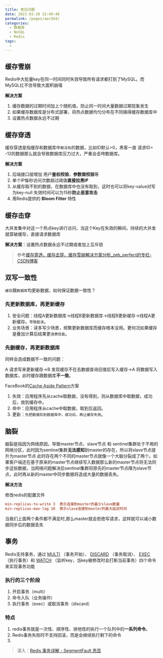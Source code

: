 ```yaml
---
title: 常见问题
date: 2021-03-20 15:49:48
permalink: /pages/aec564/
categories:
  - 数据库
  - NoSQL
  - Redis
tags:
  - 
---
```


## 缓存雪崩

Redis中大批量key在同一时间同时失效导致所有请求都打到了MySQL。而MySQL扛不住导致大面积崩塌

**解决方案**

1. 缓存数据的过期时间加上个随机值，防止同一时间大量数据过期现象发生
2. 如果缓存数据库是分布式部署，将热点数据均匀分布在不同搞得缓存数据库中
3. 设置热点数据永远不过期

## 缓存穿透

缓存穿透是指缓存和数据库中`都没有`的数据，比如ID默认>0，黑客一直 请求ID= -12的数据那么就会导致数据库压力过大，严重会击垮数据库。

**解决方案**

1. 后端接口层增加 用户**鉴权校验**，**参数做校验**等
2. 单个IP每秒访问次数超过阈值**直接拉黑IP**
3. 从缓存取不到的数据，在数据库中也没有取到，这时也可以将key-value对写为key-null 失效时间可以为15秒**防止恶意攻击**
4. 用Redis提供的 **Bloom Filter** 特性

## 缓存击穿

大并发集中对这一个热点key进行访问，当这个Key在失效的瞬间，持续的大并发就穿破缓存，直接请求数据库

**解决方案**：设置热点数据永远不过期或者加上互斥锁

> 参考[缓存穿透，缓存击穿，缓存雪崩解决方案分析_zeb_perfect的专栏-CSDN博客](https://blog.csdn.net/zeb_perfect/article/details/54135506)

## 双写一致性

`缓存`跟`数据库`均更新数据，如何保证数据一致性？

### 先更新数据库，再更新缓存

1. 安全问题：线程A更新数据库->线程B更新数据库->线程B更新缓存->线程A更新缓存。`导致脏读`。
2. 业务场景：读多写少场景，频繁更新数据库而缓存根本没用。更何况如果缓存是叠加计算后结果更`浪费性能`。

### 先删缓存，再更新数据库

同样会造成数据不一致的问题：

A 请求写来更新缓存->B 发现缓存不在去数据查询旧值后写入缓存->A 将数据写入数据库，此时缓存跟数据库**不一致**。

FaceBook的[Cache Aside Pattern](https://mp.weixin.qq.com/s?__biz=MzI1NDQ3MjQxNA==&mid=2247486125&idx=1&sn=9a263b9bb7f1abdf249a0011e7996a5e&scene=21#wechat_redirect)方案

1. 失效：应用程序先从cache取数据，没有得到，则从数据库中取数据，成功后，放到缓存中。
2. 命中：应用程序从cache中取数据，取到后返回。
3. 更新：`先把数据存到数据库中，成功后，再让缓存失效`。

## 脑裂

脑裂是指因为网络原因，导致master节点、slave节点 和 sentinel集群处于不用的网络分区，此时因为sentinel集群**无法感知**到master的存在，所以将slave节点提升为master节点 此时存在两个不同的master节点就像一个大脑分裂成了两个。如果客户端还在基于原来的master节点继续写入数据那么新的master节点将无法同步这些数据，当网络问题解决后sentinel集群将原先的master节点降为slave节点，此时再从新的master中同步数据将造成大量的数据丢失。

**解决方法**

修改redis的配置文件

```ini
min-replicas-to-write 3  表示连接到master的最少slave数量
min-replicas-max-lag 10  表示slave连接到master的最大延迟时间
```

当我们上面两个条件都不满足时,那么master就会拒绝写请求，这样就可以减小数据同步后的数据丢失

## 事务

Redis支持事务，通过 [MULTI](http://redis.readthedocs.org/en/latest/transaction/multi.html#multi) （事务开始）、 [DISCARD](http://redis.readthedocs.org/en/latest/transaction/discard.html#discard) （事务取消）、 [EXEC](http://redis.readthedocs.org/en/latest/transaction/exec.html#exec) （执行事务）和 [WATCH](http://redis.readthedocs.org/en/latest/transaction/watch.html#watch) （监听key，当key被修改时会打断当前事务）四个命令来实现事务功能

### 执行的三个阶段

1. 开启事务（multi）
2. 命令入队（业务操作）
3. 执行事务（exec）或取消事务（discard）

### 特点

1. redis事务就是一次性、顺序性、排他性的执行一个队列中的**一系列命令**。
2. Redis事务失败时不支持回滚，而是会继续执行剩下的命令
3. 

> 深入：[Redis 事务详解 - SegmentFault 思否](https://segmentfault.com/a/1190000023951592)